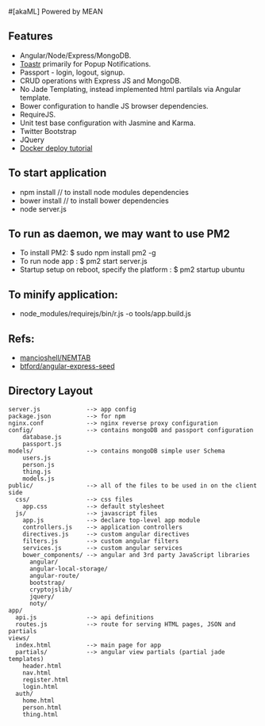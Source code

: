 #[akaML] Powered by MEAN 


## Features

+ Angular/Node/Express/MongoDB.
+ [Toastr](https://github.com/CodeSeven/toastr) primarily for Popup Notifications.
+ Passport - login, logout, signup.
+ CRUD operations with Express JS and MongoDB.
+ No Jade Templating, instead implemented html partilals via Angular template.
+ Bower configuration to handle JS browser dependencies.
+ RequireJS.
+ Unit test base configuration with Jasmine and Karma.
+ Twitter Bootstrap
+ JQuery
+ [Docker deploy tutorial](http://bogotobogo.com/MEAN-Stack/MEAN-Stack-NodeJS-Angular-Docker.php)


## To start application 

+ npm install // to install node modules dependencies
+ bower install // to install bower dependencies
+ node server.js  


## To run as daemon, we may want to use PM2

+ To install PM2: $ sudo npm install pm2 -g
+ To run node app : $ pm2 start server.js
+ Startup setup on reboot, specify the platform : $ pm2 startup ubuntu  


## To minify application:
+ node_modules/requirejs/bin/r.js -o tools/app.build.js


## Refs:
+ [mancioshell/NEMTAB](https://github.com/mancioshell/NEMTAB.git) 
+ [btford/angular-express-seed](https://github.com/btford/angular-express-seed)

 
## Directory Layout
    
    server.js             --> app config
    package.json          --> for npm
    nginx.conf            --> nginx reverse proxy configuration
    config/               --> contains mongoDB and passport configuration
        database.js
        passport.js
    models/               --> contains mongoDB simple user Schema
        users.js
        person.js
        thing.js
        models.js
    public/               --> all of the files to be used in on the client side
      css/                --> css files
        app.css           --> default stylesheet
      js/                 --> javascript files
        app.js            --> declare top-level app module
        controllers.js    --> application controllers
        directives.js     --> custom angular directives
        filters.js        --> custom angular filters
        services.js       --> custom angular services
        bower_components/ --> angular and 3rd party JavaScript libraries
          angular/
          angular-local-storage/
          angular-route/
          bootstrap/
          cryptojslib/
          jquery/
          noty/
    app/
      api.js              --> api definitions
      routes.js           --> route for serving HTML pages, JSON and partials
    views/
      index.html          --> main page for app
      partials/           --> angular view partials (partial jade templates)
        header.html
        nav.html
        register.html
        login.html
      auth/
        home.html
        person.html
        thing.html

